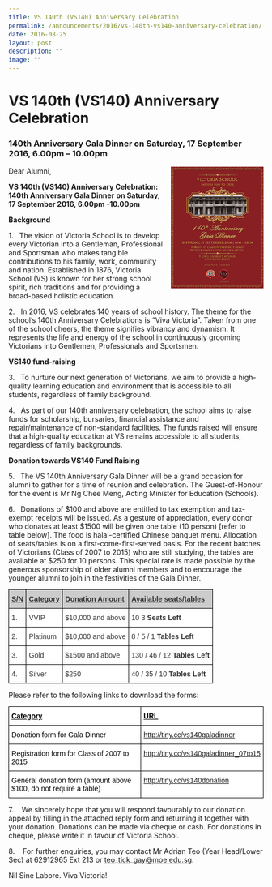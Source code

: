 ```yaml
---
title: VS 140th (VS140) Anniversary Celebration
permalink: /announcements/2016/vs-140th-vs140-anniversary-celebration/
date: 2016-08-25
layout: post
description: ""
image: ""
---
```


# **VS 140th (VS140) Anniversary Celebration**

### 140th Anniversary Gala Dinner on Saturday, 17 September 2016, 6.00pm – 10.00pm


<img src="/images/Gala-Dinner-Poster-tn2.png" style="width:183px;height:240px;margin-left:15px;" align = "right">


Dear Alumni,

**VS 140th (VS140) Anniversary Celebration:**  
**140th Anniversary Gala Dinner** **on Saturday, 17 September 2016, 6.00pm -10.00pm**

**Background**

1\.   The vision of Victoria School is to develop every Victorian into a Gentleman, Professional and Sportsman who makes tangible contributions to his family, work, community and nation. Established in 1876, Victoria School (VS) is known for her strong school spirit, rich traditions and for providing a broad-based holistic education.

2\.   In 2016, VS celebrates 140 years of school history. The theme for the school’s 140th Anniversary Celebrations is “Viva Victoria”. Taken from one of the school cheers, the theme signifies vibrancy and dynamism. It represents the life and energy of the school in continuously grooming Victorians into Gentlemen, Professionals and Sportsmen.

**VS140 fund-raising**

3\.   To nurture our next generation of Victorians, we aim to provide a high-quality learning education and environment that is accessible to all students, regardless of family background.

4\.   As part of our 140th anniversary celebration, the school aims to raise funds for scholarship, bursaries, financial assistance and repair/maintenance of non-standard facilities. The funds raised will ensure that a high-quality education at VS remains accessible to all students, regardless of family backgrounds.

**Donation towards VS140 Fund Raising**

5\.   The VS 140th Anniversary Gala Dinner will be a grand occasion for alumni to gather for a time of reunion and celebration. The Guest-of-Honour for the event is Mr Ng Chee Meng, Acting Minister for Education (Schools).

6\.   Donations of $100 and above are entitled to tax exemption and tax-exempt receipts will be issued. As a gesture of appreciation, every donor who donates at least $1500 will be given one table (10 person) \[refer to table below\]. The food is halal-certified Chinese banquet menu. Allocation of seats/tables is on a first-come-first-served basis. For the recent batches of Victorians (Class of 2007 to 2015) who are still studying, the tables are available at $250 for 10 persons. This special rate is made possible by the generous sponsorship of older alumni members and to encourage the younger alumni to join in the festivities of the Gala Dinner.

<table style="border-collapse:collapse;border-spacing:0" class="tg"><thead><tr><th style="background-color:#cccccc;border-color:#000000;border-style:solid;border-width:1px;color:#333333;font-family:Arial, sans-serif;font-size:14px;font-weight:bold;overflow:hidden;padding:10px 5px;text-align:left;text-decoration:underline;vertical-align:top;word-break:normal">S/N</th><th style="background-color:#cccccc;border-color:#000000;border-style:solid;border-width:1px;color:#333333;font-family:Arial, sans-serif;font-size:14px;font-weight:bold;overflow:hidden;padding:10px 5px;text-align:left;text-decoration:underline;vertical-align:top;word-break:normal">Category</th><th style="background-color:#cccccc;border-color:#000000;border-style:solid;border-width:1px;color:#333333;font-family:Arial, sans-serif;font-size:14px;font-weight:bold;overflow:hidden;padding:10px 5px;text-align:left;text-decoration:underline;vertical-align:top;word-break:normal">Donation Amount</th><th style="background-color:#cccccc;border-color:#000000;border-style:solid;border-width:1px;color:#333333;font-family:Arial, sans-serif;font-size:14px;font-weight:bold;overflow:hidden;padding:10px 5px;text-align:left;text-decoration:underline;vertical-align:top;word-break:normal">Available seats/tables</th></tr></thead><tbody><tr><td style="background-color:#FFF;border-color:#000000;border-style:solid;border-width:1px;color:#333333;font-family:Arial, sans-serif;font-size:14px;overflow:hidden;padding:10px 5px;text-align:left;vertical-align:top;word-break:normal">1.</td><td style="background-color:#FFF;border-color:#000000;border-style:solid;border-width:1px;color:#333333;font-family:Arial, sans-serif;font-size:14px;overflow:hidden;padding:10px 5px;text-align:left;vertical-align:top;word-break:normal">VVIP</td><td style="background-color:#FFF;border-color:#000000;border-style:solid;border-width:1px;color:#333333;font-family:Arial, sans-serif;font-size:14px;overflow:hidden;padding:10px 5px;text-align:left;vertical-align:top;word-break:normal">$10,000 and above</td><td style="background-color:#FFF;border-color:#000000;border-style:solid;border-width:1px;color:#333333;font-family:Arial, sans-serif;font-size:14px;overflow:hidden;padding:10px 5px;text-align:left;vertical-align:top;word-break:normal">10 3 <span style="font-weight:700">Seats Left</span></td></tr><tr><td style="background-color:#FFF;border-color:#000000;border-style:solid;border-width:1px;color:#333333;font-family:Arial, sans-serif;font-size:14px;overflow:hidden;padding:10px 5px;text-align:left;vertical-align:top;word-break:normal">2.</td><td style="background-color:#FFF;border-color:#000000;border-style:solid;border-width:1px;color:#333333;font-family:Arial, sans-serif;font-size:14px;overflow:hidden;padding:10px 5px;text-align:left;vertical-align:top;word-break:normal">Platinum</td><td style="background-color:#FFF;border-color:#000000;border-style:solid;border-width:1px;color:#333333;font-family:Arial, sans-serif;font-size:14px;overflow:hidden;padding:10px 5px;text-align:left;vertical-align:top;word-break:normal">$10,000 and above</td><td style="background-color:#FFF;border-color:#000000;border-style:solid;border-width:1px;color:#333333;font-family:Arial, sans-serif;font-size:14px;overflow:hidden;padding:10px 5px;text-align:left;vertical-align:top;word-break:normal">8 / 5 / 1 <span style="font-weight:700">Tables Left</span></td></tr><tr><td style="background-color:#FFF;border-color:#000000;border-style:solid;border-width:1px;color:#333333;font-family:Arial, sans-serif;font-size:14px;overflow:hidden;padding:10px 5px;text-align:left;vertical-align:top;word-break:normal">3.</td><td style="background-color:#FFF;border-color:#000000;border-style:solid;border-width:1px;color:#333333;font-family:Arial, sans-serif;font-size:14px;overflow:hidden;padding:10px 5px;text-align:left;vertical-align:top;word-break:normal">Gold</td><td style="background-color:#FFF;border-color:#000000;border-style:solid;border-width:1px;color:#333333;font-family:Arial, sans-serif;font-size:14px;overflow:hidden;padding:10px 5px;text-align:left;vertical-align:top;word-break:normal">$1500 and above</td><td style="background-color:#FFF;border-color:#000000;border-style:solid;border-width:1px;color:#333333;font-family:Arial, sans-serif;font-size:14px;overflow:hidden;padding:10px 5px;text-align:left;vertical-align:top;word-break:normal">130 / 46 / 12 <span style="font-weight:700">Tables Left</span></td></tr><tr><td style="background-color:#FFF;border-color:#000000;border-style:solid;border-width:1px;color:#333333;font-family:Arial, sans-serif;font-size:14px;overflow:hidden;padding:10px 5px;text-align:left;vertical-align:top;word-break:normal">4.</td><td style="background-color:#FFF;border-color:#000000;border-style:solid;border-width:1px;color:#333333;font-family:Arial, sans-serif;font-size:14px;overflow:hidden;padding:10px 5px;text-align:left;vertical-align:top;word-break:normal">Silver</td><td style="background-color:#FFF;border-color:#000000;border-style:solid;border-width:1px;color:#333333;font-family:Arial, sans-serif;font-size:14px;overflow:hidden;padding:10px 5px;text-align:left;vertical-align:top;word-break:normal">$250</td><td style="background-color:#FFF;border-color:#000000;border-style:solid;border-width:1px;color:#333333;font-family:Arial, sans-serif;font-size:14px;overflow:hidden;padding:10px 5px;text-align:left;vertical-align:top;word-break:normal">40 / 35 / 10 <span style="font-weight:700">Tables Left</span></td></tr></tbody></table>

Please refer to the following links to download the forms:

<table style="border-collapse:collapse;border-spacing:0" class="tg"><thead><tr><th style="background-color:#FFF;border-color:#000000;border-style:solid;border-width:1px;color:#000000;font-family:Arial, sans-serif;font-size:14px;font-weight:bold;overflow:hidden;padding:10px 5px;text-align:left;text-decoration:underline;vertical-align:top;word-break:normal">Category</th><th style="background-color:#FFF;border-color:#000000;border-style:solid;border-width:1px;color:#000000;font-family:Arial, sans-serif;font-size:14px;font-weight:bold;overflow:hidden;padding:10px 5px;text-align:left;text-decoration:underline;vertical-align:top;word-break:normal">URL</th></tr></thead><tbody><tr><td style="background-color:#FFF;border-color:#000000;border-style:solid;border-width:1px;color:#000000;font-family:Arial, sans-serif;font-size:14px;overflow:hidden;padding:10px 5px;text-align:left;vertical-align:top;word-break:normal">Donation form for Gala Dinner</td><td style="background-color:#FFF;border-color:#000000;border-style:solid;border-width:1px;color:#000000;font-family:Arial, sans-serif;font-size:14px;overflow:hidden;padding:10px 5px;text-align:left;vertical-align:top;word-break:normal"><a href="http://tiny.cc/vs140galadinner" target="_blank" rel="noopener noreferrer"><span style="text-decoration:none;background-color:transparent">http://tiny.cc/vs140galadinner</span></a></td></tr><tr><td style="background-color:#FFF;border-color:#000000;border-style:solid;border-width:1px;color:#000000;font-family:Arial, sans-serif;font-size:14px;overflow:hidden;padding:10px 5px;text-align:left;vertical-align:top;word-break:normal">Registration form for Class of 2007 to 2015</td><td style="background-color:#FFF;border-color:#000000;border-style:solid;border-width:1px;color:#000000;font-family:Arial, sans-serif;font-size:14px;overflow:hidden;padding:10px 5px;text-align:left;vertical-align:top;word-break:normal"><a href="http://tiny.cc/vs140galadinner_07to15" target="_blank" rel="noopener noreferrer"><span style="text-decoration:none;background-color:transparent">http://tiny.cc/vs140galadinner_07to15</span></a></td></tr><tr><td style="background-color:#FFF;border-color:#000000;border-style:solid;border-width:1px;color:#000000;font-family:Arial, sans-serif;font-size:14px;overflow:hidden;padding:10px 5px;text-align:left;vertical-align:top;word-break:normal">General donation form (amount above $100, do not require a table)</td><td style="background-color:#FFF;border-color:#000000;border-style:solid;border-width:1px;color:#000000;font-family:Arial, sans-serif;font-size:14px;overflow:hidden;padding:10px 5px;text-align:left;vertical-align:top;word-break:normal"><a href="http://tiny.cc/vs140donation" target="_blank" rel="noopener noreferrer"><span style="text-decoration:none;background-color:transparent">http://tiny.cc/vs140donation</span></a></td></tr></tbody></table>

7\.    We sincerely hope that you will respond favourably to our donation appeal by filling in the attached reply form and returning it together with your donation. Donations can be made via cheque or cash. For donations in cheque, please write it in favour of Victoria School.

8\.    For further enquiries, you may contact Mr Adrian Teo (Year Head/Lower Sec) at 62912965 Ext 213 or [teo\_tick\_gay@moe.edu.sg](mailto:teo\_tick\_gay@moe.edu.sg).

Nil Sine Labore. Viva Victoria!